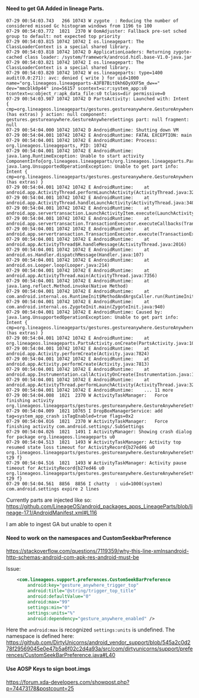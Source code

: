 #### Need to get GA Added in lineage Parts.

```07-29 00:54:03.727  1021  1518 I ActivityManager: Start proc 10742:org.lineageos.lineageparts/1000 for pre-top-activity {org.lineageos.lineageparts/gestures.gestureanywhere.GestureAnywhereSettings}
07-29 00:54:03.743   266 10743 W zygote  : Reducing the number of considered missed Gc histogram windows from 1196 to 100
07-29 00:54:03.772  1021  2370 W OomAdjuster: Fallback pre-set sched group to default: not expected top priority
07-29 00:54:03.815 10742 10742 I os.lineagepart: The ClassLoaderContext is a special shared library.
07-29 00:54:03.818 10742 10742 D ApplicationLoaders: Returning zygote-cached class loader: /system/framework/android.hidl.base-V1.0-java.jar
07-29 00:54:03.821 10742 10742 I os.lineagepart: The ClassLoaderContext is a special shared library.
07-29 00:54:03.820 10742 10742 W os.lineageparts: type=1400 audit(0.0:271): avc: denied { write } for uid=1000 name="org.lineageos.lineageparts-A3FB7BitOkh6DyXXF5m_dw==" dev="mmcblk0p44" ino=56157 scontext=u:r:system_app:s0 tcontext=u:object_r:apk_data_file:s0 tclass=dir permissive=0
07-29 00:54:03.987 10742 10742 D PartsActivity: Launched with: Intent { cmp=org.lineageos.lineageparts/gestures.gestureanywhere.GestureAnywhereSettings (has extras) } action: null component: gestures.gestureanywhere.GestureAnywhereSettings part: null fragment: null
07-29 00:54:04.000 10742 10742 D AndroidRuntime: Shutting down VM
07-29 00:54:04.001 10742 10742 E AndroidRuntime: FATAL EXCEPTION: main
07-29 00:54:04.001 10742 10742 E AndroidRuntime: Process: org.lineageos.lineageparts, PID: 10742
07-29 00:54:04.001 10742 10742 E AndroidRuntime: java.lang.RuntimeException: Unable to start activity ComponentInfo{org.lineageos.lineageparts/org.lineageos.lineageparts.PartsActivity}: java.lang.UnsupportedOperationException: Unable to get part info: Intent { cmp=org.lineageos.lineageparts/gestures.gestureanywhere.GestureAnywhereSettings (has extras) }
07-29 00:54:04.001 10742 10742 E AndroidRuntime: 	at android.app.ActivityThread.performLaunchActivity(ActivityThread.java:3270)
07-29 00:54:04.001 10742 10742 E AndroidRuntime: 	at android.app.ActivityThread.handleLaunchActivity(ActivityThread.java:3409)
07-29 00:54:04.001 10742 10742 E AndroidRuntime: 	at android.app.servertransaction.LaunchActivityItem.execute(LaunchActivityItem.java:83)
07-29 00:54:04.001 10742 10742 E AndroidRuntime: 	at android.app.servertransaction.TransactionExecutor.executeCallbacks(TransactionExecutor.java:135)
07-29 00:54:04.001 10742 10742 E AndroidRuntime: 	at android.app.servertransaction.TransactionExecutor.execute(TransactionExecutor.java:95)
07-29 00:54:04.001 10742 10742 E AndroidRuntime: 	at android.app.ActivityThread$H.handleMessage(ActivityThread.java:2016)
07-29 00:54:04.001 10742 10742 E AndroidRuntime: 	at android.os.Handler.dispatchMessage(Handler.java:107)
07-29 00:54:04.001 10742 10742 E AndroidRuntime: 	at android.os.Looper.loop(Looper.java:214)
07-29 00:54:04.001 10742 10742 E AndroidRuntime: 	at android.app.ActivityThread.main(ActivityThread.java:7356)
07-29 00:54:04.001 10742 10742 E AndroidRuntime: 	at java.lang.reflect.Method.invoke(Native Method)
07-29 00:54:04.001 10742 10742 E AndroidRuntime: 	at com.android.internal.os.RuntimeInit$MethodAndArgsCaller.run(RuntimeInit.java:491)
07-29 00:54:04.001 10742 10742 E AndroidRuntime: 	at com.android.internal.os.ZygoteInit.main(ZygoteInit.java:940)
07-29 00:54:04.001 10742 10742 E AndroidRuntime: Caused by: java.lang.UnsupportedOperationException: Unable to get part info: Intent { cmp=org.lineageos.lineageparts/gestures.gestureanywhere.GestureAnywhereSettings (has extras) }
07-29 00:54:04.001 10742 10742 E AndroidRuntime: 	at org.lineageos.lineageparts.PartsActivity.onCreate(PartsActivity.java:106)
07-29 00:54:04.001 10742 10742 E AndroidRuntime: 	at android.app.Activity.performCreate(Activity.java:7824)
07-29 00:54:04.001 10742 10742 E AndroidRuntime: 	at android.app.Activity.performCreate(Activity.java:7813)
07-29 00:54:04.001 10742 10742 E AndroidRuntime: 	at android.app.Instrumentation.callActivityOnCreate(Instrumentation.java:1306)
07-29 00:54:04.001 10742 10742 E AndroidRuntime: 	at android.app.ActivityThread.performLaunchActivity(ActivityThread.java:3245)
07-29 00:54:04.001 10742 10742 E AndroidRuntime: 	... 11 more
07-29 00:54:04.008  1021  2370 W ActivityTaskManager:   Force finishing activity org.lineageos.lineageparts/gestures.gestureanywhere.GestureAnywhereSettings
07-29 00:54:04.009  1021 10765 I DropBoxManagerService: add tag=system_app_crash isTagEnabled=true flags=0x2
07-29 00:54:04.016  1021  2370 W ActivityTaskManager:   Force finishing activity com.android.settings/.SubSettings
07-29 00:54:04.026  1021  1491 I ActivityManager: Showing crash dialog for package org.lineageos.lineageparts u0
07-29 00:54:04.513  1021  1493 W ActivityTaskManager: Activity top resumed state loss timeout for ActivityRecord{b27ed46 u0 org.lineageos.lineageparts/gestures.gestureanywhere.GestureAnywhereSettings t29 f}
07-29 00:54:04.516  1021  1493 W ActivityTaskManager: Activity pause timeout for ActivityRecord{b27ed46 u0 org.lineageos.lineageparts/gestures.gestureanywhere.GestureAnywhereSettings t29 f}
07-29 00:54:04.561  8856  8856 I chatty  : uid=1000(system) com.android.settings expire 2 lines
```

Currently parts are injected like so:
https://github.com/LineageOS/android_packages_apps_LineageParts/blob/lineage-17.1/AndroidManifest.xml#L116

I am able to ingest GA but unable to open it



#### Need to work on the namespaces and CustomSeekbarPreference

https://stackoverflow.com/questions/7119359/why-this-line-xmlnsandroid-http-schemas-android-com-apk-res-android-must-be

Issue:
```xml
    <com.lineageos.support.preferences.CustomSeekBarPreference
        android:key="gesture_anywhere_trigger_top"
        android:title="@string/trigger_top_title"
        android:defaultValue="0"
        android:max="99"
        settings:min="0"
        settings:units="%"
        android:dependency="gesture_anywhere_enabled" />
```

Here the `android:max` is recognized `settings:units` is undefined.
The namespace is defined here: https://github.com/DirtyUnicorns/android_vendor_support/blob/545a2c0d278f29569045e0e47b5a6f02c2d4a93a/src/com/dirtyunicorns/support/preferences/CustomSeekBarPreference.java#L40


#### Use AOSP Keys to sign boot.imgs  
https://forum.xda-developers.com/showpost.php?p=74473178&postcount=25
